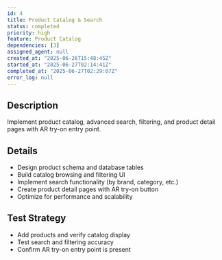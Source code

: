 ```yaml
---
id: 4
title: Product Catalog & Search
status: completed
priority: high
feature: Product Catalog
dependencies: [3]
assigned_agent: null
created_at: "2025-06-26T15:48:45Z"
started_at: "2025-06-27T02:14:41Z"
completed_at: "2025-06-27T02:29:07Z"
error_log: null
---
```


## Description
Implement product catalog, advanced search, filtering, and product detail pages with AR try-on entry point.

## Details
- Design product schema and database tables
- Build catalog browsing and filtering UI
- Implement search functionality (by brand, category, etc.)
- Create product detail pages with AR try-on button
- Optimize for performance and scalability

## Test Strategy
- Add products and verify catalog display
- Test search and filtering accuracy
- Confirm AR try-on entry point is present 